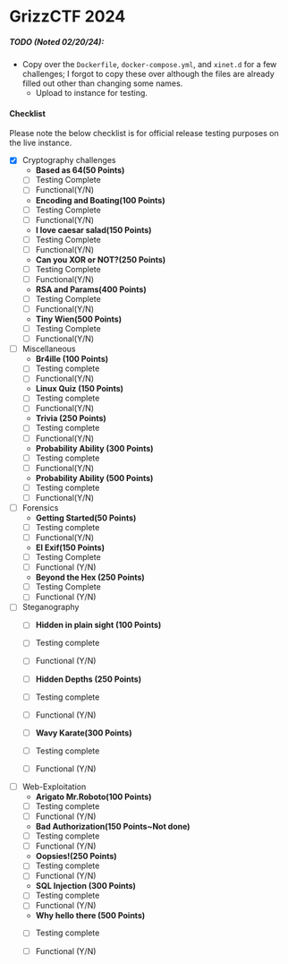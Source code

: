 # GrizzCTF 2024


##### TODO (Noted 02/20/24): 
- Copy over the `Dockerfile`, `docker-compose.yml`, and `xinet.d` for a few challenges; I forgot to copy these over although the files are already filled out other than changing some names.
    - Upload to instance for testing.


#### Checklist

Please note the below checklist is for official release testing purposes on the live instance.

- [x] Cryptography challenges
    - **Based as 64(50 Points)**
    - [ ] Testing Complete
    - [ ] Functional(Y/N)
    - **Encoding and Boating(100 Points)**
    - [ ] Testing Complete
    - [ ] Functional(Y/N)
    - **I love caesar salad(150 Points)**
    - [ ] Testing Complete
    - [ ] Functional(Y/N)
    - **Can you XOR or NOT?(250 Points)**
    - [ ] Testing Complete
    - [ ] Functional(Y/N)
    - **RSA and Params(400 Points)**
    - [ ] Testing Complete
    - [ ] Functional(Y/N)
    - **Tiny Wien(500 Points)**
    - [ ] Testing Complete
    - [ ] Functional(Y/N)

- [ ] Miscellaneous
    - **Br4ille (100 Points)**
    - [ ] Testing complete
    - [ ] Functional(Y/N)
    - **Linux Quiz (150 Points)**
    - [ ] Testing complete
    - [ ] Functional(Y/N)
    - **Trivia (250 Points)**
    - [ ] Testing complete
    - [ ] Functional(Y/N)
    - **Probability Ability (300 Points)**
    - [ ] Testing complete
    - [ ] Functional(Y/N)
    - **Probability Ability (500 Points)**
    - [ ] Testing complete
    - [ ] Functional(Y/N)
    
- [ ] Forensics
    - **Getting Started(50 Points)**
    - [ ] Testing complete
    - [ ] Functional(Y/N)
    - **El Exif(150 Points)**
    - [ ] Testing Complete
    - [ ] Functional (Y/N)
    - **Beyond the Hex (250 Points)**
    - [ ] Testing Complete
    - [ ] Functional (Y/N)

- [ ] Steganography
    - [ ] **Hidden in plain sight (100 Points)**
    - [ ] Testing complete
    - [ ] Functional (Y/N)
    - [ ] **Hidden Depths (250 Points)**
    - [ ] Testing complete
    - [ ] Functional (Y/N)
    - [ ] **Wavy Karate(300 Points)**
    - [ ] Testing complete
    - [ ] Functional (Y/N)


- [ ] Web-Exploitation
    - **Arigato Mr.Roboto(100 Points)**
    - [ ] Testing complete
    - [ ] Functional (Y/N)
    - **Bad Authorization(150 Points~Not done)**
    - [ ] Testing complete
    - [ ] Functional (Y/N)
    - **Oopsies!(250 Points)**
    - [ ] Testing complete
    - [ ] Functional (Y/N)
    - **SQL Injection (300 Points)**
    - [ ] Testing complete
    - [ ] Functional (Y/N)
    - **Why hello there (500 Points)**
    - [ ] Testing complete
    - [ ] Functional (Y/N)
    
